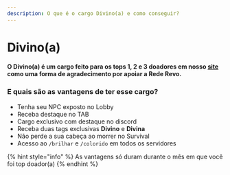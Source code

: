 ```yaml
---
description: O que é o cargo Divino(a) e como conseguir?
---
```


# Divino(a)

#### O Divino(a) é um cargo feito para os tops 1, 2 e 3 doadores em nosso [site](https://rederevo.com/) como uma forma de agradecimento por apoiar a Rede Revo.

### E quais são as vantagens de ter esse cargo?

* Tenha seu NPC exposto no Lobby
* Receba destaque no TAB
* Cargo exclusivo com destaque no discord
* Receba duas tags exclusivas **Divino** e **Divina**
* Não perde a sua cabeça ao morrer no Survival
* Acesso ao `/brilhar` e `/colorido` em todos os servidores

{% hint style="info" %}
As vantagens só duram durante o mês em que você foi top doador(a)
{% endhint %}
